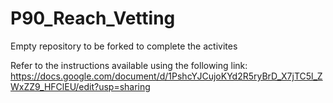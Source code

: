 # P90_Reach_Vetting
Empty repository to be forked to complete the activites

Refer to the instructions available using the following link:
https://docs.google.com/document/d/1PshcYJCujoKYd2R5ryBrD_X7jTC5l_ZWxZZ9_HFClEU/edit?usp=sharing
